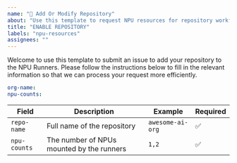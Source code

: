 ```yaml
---
name: "🚀 Add Or Modify Repository"
about: "Use this template to request NPU resources for repository workflows"
title: "ENABLE REPOSITORY"
labels: "npu-resources"
assignees: ""
---
```


Welcome to use this template to submit an issue to add your repository to the NPU Runners. Please follow the instructions below to fill in the relevant information so that we can process your request more efficiently.

```yaml
org-name: 
npu-counts: 
```

| Field | Description | Example | Required |
|------|------|------|-----|
| `repo-name` | Full name of the repository | `awesome-ai-org` | ✅ |
| `npu-counts` | The number of NPUs mounted by the runners | `1,2` | ✅ |

